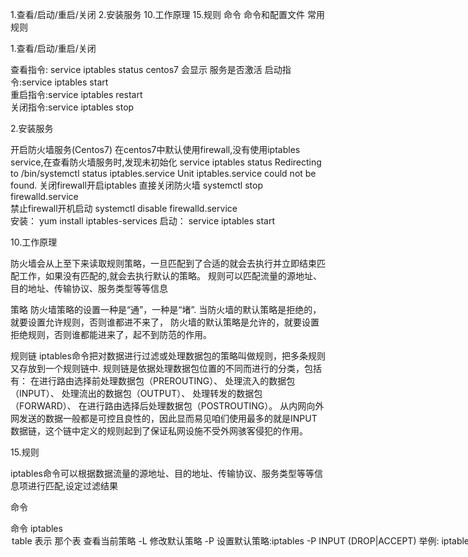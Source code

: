 
1.查看/启动/重启/关闭
2.安装服务
10.工作原理
15.规则
命令
命令和配置文件
常用规则


1.查看/启动/重启/关闭

查看指令:	service iptables status
centos7 会显示 服务是否激活
启动指令:service iptables start   
重启指令:service iptables restart   
关闭指令:service iptables stop  
 

2.安装服务

开启防火墙服务(Centos7)
在centos7中默认使用firewall,没有使用iptables service,在查看防火墙服务时,发现未初始化
service iptables status
Redirecting to /bin/systemctl status  iptables.service
Unit iptables.service could not be found.
关闭firewall开启iptables
直接关闭防火墙
systemctl stop firewalld.service  
禁止firewall开机启动 
systemctl disable firewalld.service  
安装：
yum install iptables-services
启动：
service iptables start




10.工作原理

防火墙会从上至下来读取规则策略，一旦匹配到了合适的就会去执行并立即结束匹配工作，如果没有匹配的,就会去执行默认的策略。
规则可以匹配流量的源地址、目的地址、传输协议、服务类型等等信息

策略
防火墙策略的设置一种是“通”，一种是“堵”.
当防火墙的默认策略是拒绝的，就要设置允许规则，否则谁都进不来了，
防火墙的默认策略是允许的，就要设置拒绝规则，否则谁都能进来了，起不到防范的作用。

规则链
iptables命令把对数据进行过滤或处理数据包的策略叫做规则，把多条规则又存放到一个规则链中.
规则链是依据处理数据包位置的不同而进行的分类，包括有：
在进行路由选择前处理数据包（PREROUTING）、
处理流入的数据包（INPUT）、
处理流出的数据包（OUTPUT）、
处理转发的数据包（FORWARD）、
在进行路由选择后处理数据包（POSTROUTING）。
从内网向外网发送的数据一般都是可控且良性的，因此显而易见咱们使用最多的就是INPUT数据链，这个链中定义的规则起到了保证私网设施不受外网骇客侵犯的作用。


15.规则

iptables命令可以根据数据流量的源地址、目的地址、传输协议、服务类型等等信息项进行匹配,设定过滤结果


命令

命令
iptables <table> <option>  <param>

table  表示 那个表

查看当前策略
-L    
修改默认策略
-P	设置默认策略:iptables -P INPUT (DROP|ACCEPT)
举例:
iptables -P INPUT DROP	
把INPUT链的默认策略改为DROP  (注意只能有DROP|ACCEPT)
清空策略
-F	(谨慎执行,会清空策略,但是不会重置默认策略)
添加策略
-A			在规则链的末尾加入新规则(append)
-I			num	在规则链的头部加入新规则
-D			num	删除某一条规则
举例:
iptables    -I   INPUT   -p   icmp   -j   ACCEPT    

-s			匹配来源地址IP/MASK，加叹号"!"表示除这个IP外。
-d			匹配目标地址
-i			网卡名称	匹配从这块网卡流入的数据
-o			网卡名称	匹配从这块网卡流出的数据

-p			匹配协议,如tcp,udp,icmp
--dport 		num	匹配目标端口号
--sport 		num	匹配来源端口号

- j			设定处理结果
iptables命令术语中是ACCEPT（允许流量通过）、LOG（记录日志信息）、REJECT（拒绝流量通过）、DROP（拒绝流量通过）。允许动作和记录日志工作都比较好理解，着重需要讲解的是这两条拒绝动作的不同点，其中REJECT和DROP的动作操作都是把数据包拒绝，DROP是直接把数据包抛弃不响应，而REJECT会拒绝后再回复一条“您的信息我已收到，但被扔掉了”，让对方清晰的看到数据被拒绝的响应。就好比说您有一天正在家里看电视，突然有人敲门，透过“猫眼”一看是推销商品的，咱们如果不需要的情况下就会直接拒绝他们（REJECT）。但如果透过“猫眼”看到的是债主带了几十个小弟来讨债，这种情况不光要拒绝开门，还要默不作声，伪装成自己不在家的样子（DROP），这就是两种拒绝动作的不同之处。
把Linux系统设置成REJECT拒绝动作策略后，对方会看到本机的端口不可达的响应：
[root@linuxprobe ~]# ping -c 4 192.168.10.10
PING 192.168.10.10 (192.168.10.10) 56(84) bytes of data.
From 192.168.10.10 icmp_seq=1 Destination Port Unreachable
From 192.168.10.10 icmp_seq=2 Destination Port Unreachable
From 192.168.10.10 icmp_seq=3 Destination Port Unreachable
From 192.168.10.10 icmp_seq=4 Destination Port Unreachable
--- 192.168.10.10 ping statistics ---
4 packets transmitted, 0 received, +4 errors, 100% packet loss, time 3002ms

把Linux系统设置成DROP拒绝动作策略后，对方会看到本机响应超时的提醒，无法判断流量是被拒绝，还是对方主机当前不在线：
[root@linuxprobe ~]# ping -c 4 192.168.10.10
PING 192.168.10.10 (192.168.10.10) 56(84) bytes of data.

--- 192.168.10.10 ping statistics ---
4 packets transmitted, 0 received, 100% packet loss, time 3000ms


命令和配置文件

执行完命令以后,规则将立刻执行,并可以用-L命令查看
但是命令并不会被持久化
在重启以后(系统或者iptables服务),系统将使用配置文件( /etc/sysconfig/iptables)重建规则
所以,执行完命令以后,执行一下保存命令 service iptables save,制定的规则就会加入配置文件中永久的生效下去

也不建议直接修改配置文件,因为容易改错,



常用规则

0.模板
*filter
:INPUT DROP [0:0]
:FORWARD DROP [0:0]
:OUTPUT ACCEPT [70:7588]
-A INPUT -p tcp -m tcp --dport 22 -j ACCEPT
-A INPUT -p icmp -j ACCEPT
COMMIT


1.把INPUT,FORWORD的默认策略设置为DROP
:INPUT DROP [0:0]
:FORWARD DROP [0:0]
:OUTPUT ACCEPT [782:81425]
2.添加INPUT的ICMP规则
-A INPUT -p icmp -m icmp --icmp-type any -j ACCEPT
ICMP:
ICMP是:Internet 控制信息协议（ICMP）是 IP 组的一个整合部分。通过 IP 包传送的 ICMP 信息主要用于涉及网络操作或错误操作的不可达信息。 ICMP 包发送是不可靠的，所以主机不能依靠接收 ICMP 包解决任何网络问题。ICMP不象TCP或UDP有端口，但它确实含有两个域：类型(type)和代码(code)。而且这些域的作用和端口也完全不同。
Ping用到的是ICMP协议。不是端口



10.只允许特定的ip

向INPUT链中添加拒绝来自于指定192.168.10.5主机访问本机80端口（web服务）的防火墙策略：
 iptables -I INPUT -p tcp -s 192.168.10.5 --dport 80 -j REJECT

向INPUT链中添加拒绝所有人访问本机12345端口的防火墙策略：
[root@linuxprobe ~]# iptables -I INPUT -p tcp --dport 12345 -j REJECT
[root@linuxprobe ~]# iptables -I INPUT -p udp --dport 12345 -j REJECT

防火墙策略是按照从上至下顺序匹配的，因此请一定要记得把允许动作放到拒绝动作上面，否则所有的流量就先被拒绝掉了
设置INPUT链只允许指定网段访问本机的22端口，拒绝其他所有主机的数据请求流量：
[root@linuxprobe ~]# iptables -I INPUT -s 192.168.10.0/24 -p tcp --dport 22 -j ACCEPT
[root@linuxprobe ~]# iptables -A INPUT -p tcp --dport 22 -j REJECT

向INPUT链中添加拒绝所有主机不能访问本机1000至1024端口的防火墙策略：
[root@linuxprobe ~]# iptables -A INPUT -p tcp --dport 1000:1024 -j REJECT
[root@linuxprobe ~]# iptables -A INPUT -p udp --dport 1000:1024 -j REJECT




